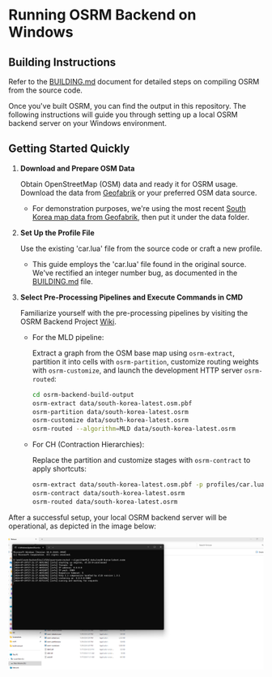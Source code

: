 # Running OSRM Backend on Windows

## Building Instructions

Refer to the [BUILDING.md](BUILDING.md) document for detailed steps on compiling OSRM from the source code.

Once you've built OSRM, you can find the output in this repository. The following instructions will guide you through setting up a local OSRM backend server on your Windows environment.

## Getting Started Quickly

1. **Download and Prepare OSM Data**

   Obtain OpenStreetMap (OSM) data and ready it for OSRM usage. Download the data from [Geofabrik](https://download.geofabrik.de/) or your preferred OSM data source.
   
   - For demonstration purposes, we're using the most recent [South Korea map data from Geofabrik](https://download.geofabrik.de/asia/south-korea-latest.osm.pbf), then put it under the data folder.

2. **Set Up the Profile File**

   Use the existing 'car.lua' file from the source code or craft a new profile.
   
   - This guide employs the 'car.lua' file found in the original source. We've rectified an integer number bug, as documented in the [BUILDING.md](BUILDING.md) file.

3. **Select Pre-Processing Pipelines and Execute Commands in CMD**

   Familiarize yourself with the pre-processing pipelines by visiting the OSRM Backend Project [Wiki](https://github.com/Project-OSRM/osrm-backend/wiki/Running-OSRM).

   - For the MLD pipeline:
     
     Extract a graph from the OSM base map using `osrm-extract`, partition it into cells with `osrm-partition`, customize routing weights with `osrm-customize`, and launch the development HTTP server `osrm-routed`:

     ```bash
     cd osrm-backend-build-output
     osrm-extract data/south-korea-latest.osm.pbf
     osrm-partition data/south-korea-latest.osrm
     osrm-customize data/south-korea-latest.osrm
     osrm-routed --algorithm=MLD data/south-korea-latest.osrm
     ```

   - For CH (Contraction Hierarchies):
     
     Replace the partition and customize stages with `osrm-contract` to apply shortcuts:

     ```bash
     osrm-extract data/south-korea-latest.osm.pbf -p profiles/car.lua
     osrm-contract data/south-korea-latest.osrm
     osrm-routed data/south-korea-latest.osrm
     ```

After a successful setup, your local OSRM backend server will be operational, as depicted in the image below:

![Local South Korea OSRM Backend Server](successful-demo.png)
